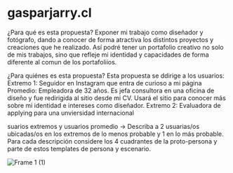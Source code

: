 # gasparjarry.cl
¿Para qué es esta propuesta? 
Exponer mi trabajo como diseñador y fotógrafo, dando a conocer de forma atractiva los distintos proyectos y creaciones que he realizado. Así podré tener un portafolio creativo no solo de mis trabajos, sino que refleje mi identidad y capacidades de forma diferente al comun de los portafoliios.

¿Para quiénes es esta propuesta? 
Esta propuesta se ddirige a los usuarios:
  Extremo 1: Seguidor en Instagram que entra de curioso a mi página
  Promedio: Empleadora de 32 años. Es jefa consultora en una oficina de diseño y fue redirigida al sitio desde mi CV. Usará el sitio para conocer más sobre mi identidad e intereses como diseñador. 
  Extremo 2: Evaluadora de applying para una unviersidad internacional
  
  
  

suarios extremos y usuarios promedio → Describa a 2 usuarias/os ubicadas/os en los extremos de lo menos probable y 1 en lo más probable. Para cada descripción considere los 4 cuadrantes de la proto-persona y parte de estos templates de persona y escenario.


![Frame 1 (1)](https://github.com/gjarryt/gasparjarry.cl/assets/91491383/fcdebaac-0938-4fbc-80c6-c74a3c1baa51)
